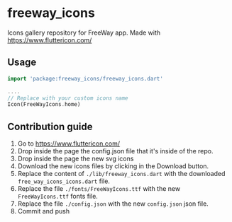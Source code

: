 <!--
This README describes the package. If you publish this package to pub.dev,
this README's contents appear on the landing page for your package.

For information about how to write a good package README, see the guide for
[writing package pages](https://dart.dev/guides/libraries/writing-package-pages).

For general information about developing packages, see the Dart guide for
[creating packages](https://dart.dev/guides/libraries/create-library-packages)
and the Flutter guide for
[developing packages and plugins](https://flutter.dev/developing-packages).
-->

# freeway_icons
Icons gallery repository for FreeWay app. Made with https://www.fluttericon.com/

## Usage

```dart
import 'package:freeway_icons/freeway_icons.dart'

....
// Replace with your custom icons name
Icon(FreeWayIcons.home)
```

## Contribution guide

1) Go to https://www.fluttericon.com/
2) Drop inside the page the config.json file that it's inside of the repo.
3) Drop inside the page the new svg icons
4) Download the new icons files by clicking in the Download button.
5) Replace the content of ```./lib/freeway_icons.dart``` with the downloaded ```free_way_icons_icons.dart``` file.
6) Replace the file ```./fonts/FreeWayIcons.ttf``` with the new ```FreeWayIcons.ttf``` fonts file.
7) Replace the file ```./config.json``` with the new ```config.json``` json file.
6) Commit and push

